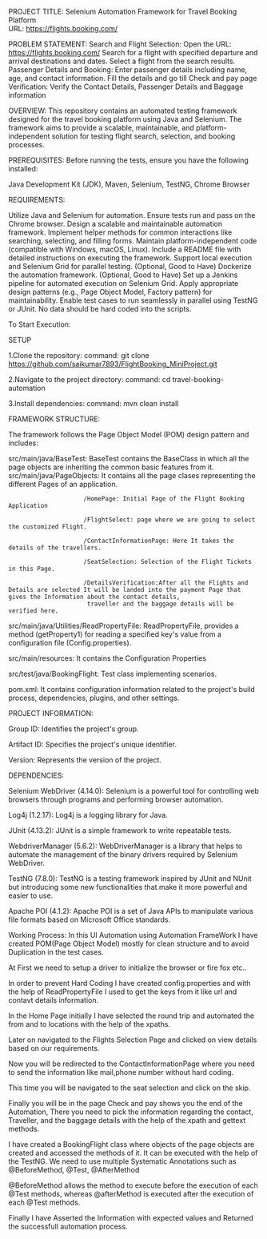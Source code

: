 PROJECT TITLE: Selenium Automation Framework for Travel Booking Platform  
URL: https://flights.booking.com/

PROBLEM STATEMENT: 
Search and Flight Selection:
Open the URL: https://flights.booking.com/
Search for a flight with specified departure and arrival destinations and dates.
Select a flight from the search results.
Passenger Details and Booking:
Enter passenger details including name, age, and contact information.
Fill the details and go till Check and pay page
Verification:
Verify the Contact Details, Passenger Details and Baggage information


OVERVIEW:
This repository contains an automated testing framework designed for the travel booking platform using Java and Selenium. The framework aims to provide a scalable,
maintainable, and platform-independent solution for testing flight search, selection, and booking processes.

PREREQUISITES:
Before running the tests, ensure you have the following installed:

Java Development Kit (JDK),
Maven,
Selenium,
TestNG,
Chrome Browser

REQUIREMENTS:

Utilize Java and Selenium for automation.
Ensure tests run and pass on the Chrome browser.
Design a scalable and maintainable automation framework.
Implement helper methods for common interactions like searching, selecting, and filling forms.
Maintain platform-independent code (compatible with Windows, macOS, Linux).
Include a README file with detailed instructions on executing the framework.
Support local execution and Selenium Grid for parallel testing.
(Optional, Good to Have) Dockerize the automation framework.
(Optional, Good to Have) Set up a Jenkins pipeline for automated execution on Selenium Grid.
Apply appropriate design patterns (e.g., Page Object Model, Factory pattern) for maintainability.
Enable test cases to run seamlessly in parallel using TestNG or JUnit.
No data should be hard coded into the scripts.

To Start Execution:

SETUP

1.Clone the repository:
command: git clone https://github.com/saikumar7893/FlightBooking_MiniProject.git

2.Navigate to the project directory:
command: cd travel-booking-automation

3.Install dependencies:
command: mvn clean install

FRAMEWORK STRUCTURE:

The framework follows the Page Object Model (POM) design pattern and includes:

src/main/java/BaseTest: BaseTest contains the BaseClass in which all the page objects are inheriting the common basic features from it.
src/main/java/PageObjects: It contains all the page clases representing the different Pages of an application.

                         /HomePage: Initial Page of the Flight Booking Application
                         
                         /FlightSelect: page where we are going to select the customized Flight.
                         
                         /ContactInformationPage: Here It takes the details of the travellers.
                         
                         /SeatSelection: Selection of the Flight Tickets in this Page.
                         
                         /DetailsVerification:After all the Flights and Details are selected It will be landed into the payment Page that gives the Information about the contact details,
                          traveller and the baggage details will be verified here.
                          
src/main/java/Utilities/ReadPropertyFile: ReadPropertyFile, provides a method (getProperty1) for reading a specified key's value from a configuration file (Config.properties).

src/main/resources: It contains the Configuration Properties

src/test/java/BookingFlight: Test class implementing scenarios.

pom.xml: It contains configuration information related to the project's build process, dependencies, plugins, and other settings. 

PROJECT INFORMATION:

Group ID: Identifies the project's group.

Artifact ID: Specifies the project's unique identifier.

Version: Represents the version of the project.



DEPENDENCIES:

Selenium WebDriver (4.14.0):
Selenium is a powerful tool for controlling web browsers through programs and performing browser automation.

Log4j (1.2.17):
Log4j is a logging library for Java.

JUnit (4.13.2):
JUnit is a simple framework to write repeatable tests.

WebdriverManager (5.6.2):
WebDriverManager is a library that helps to automate the management of the binary drivers required by Selenium WebDriver.

TestNG (7.8.0):
TestNG is a testing framework inspired by JUnit and NUnit but introducing some new functionalities that make it more powerful and easier to use.

Apache POI (4.1.2):
Apache POI is a set of Java APIs to manipulate various file formats based on Microsoft Office standards.

Working Process: 
In this UI Automation using Automation FrameWork I have created POM(Page Object Model) mostly for clean structure and to avoid Duplication in the test cases.

At First we need to setup a driver to initialize the browser or fire fox etc..

In order to prevent Hard Coding I have created config.properties and with the help of ReadPropertyFile I used to get the keys from it like url and contavt details information.

In the Home Page initially I have selected the round trip and automated the from and to locations with the help of the xpaths.

Later on navigated to the Flights Selection Page and clicked on view details based on our requirements.

Now you will be redirected to the ContactInformationPage where you need to send the information like mail,phone number without hard coding.

This time you will be navigated to the seat selection and click on the skip.

Finally you will be in the page Check and pay shows you the end of the Automation, There you need to pick the information regarding the contact, Traveller, and the baggage details
with the help of the xpath and gettext methods.

I have created a BookingFlight class where objects of the page objects are created and accessed the methods of it. It can be executed with the help of the TestNG. We need to use multiple 
Systematic Annotations such as @BeforeMethod, @Test, @AfterMethod

@BeforeMethod allows the method to execute before the execution of each @Test methods, whereas @afterMethod is executed after the execution of each @Test methods.

Finally I have Asserted the Information with expected values and Returned the successfull automation process.







